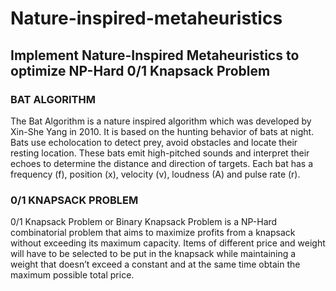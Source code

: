 # Nature-inspired-metaheuristics
## Implement Nature-Inspired Metaheuristics to optimize NP-Hard 0/1 Knapsack Problem

### BAT ALGORITHM
The Bat Algorithm is a nature inspired algorithm which was developed by Xin-She Yang in 2010. It is based on the hunting behavior of bats at night. Bats use echolocation to detect prey, avoid obstacles and locate their resting location. These bats emit high-pitched sounds and interpret their echoes to determine the distance and direction of targets. Each bat has a frequency (f), position (x), velocity (v), loudness (A) and pulse rate (r).


### 0/1 KNAPSACK PROBLEM 
0/1 Knapsack Problem or Binary Knapsack Problem is a NP-Hard combinatorial problem that aims to maximize profits from a knapsack without exceeding its maximum capacity. Items of different price and weight will have to be selected to be put in the knapsack while maintaining a weight that doesn’t exceed a constant and at the same time obtain the maximum possible total price.
